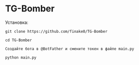 # TG-Bomber
Установка:
```
git clone https://github.com/finake0/TG-Bomber

cd TG-Bomber

Создайте бота в @BotFather и смените токен в файле main.py

python main.py
